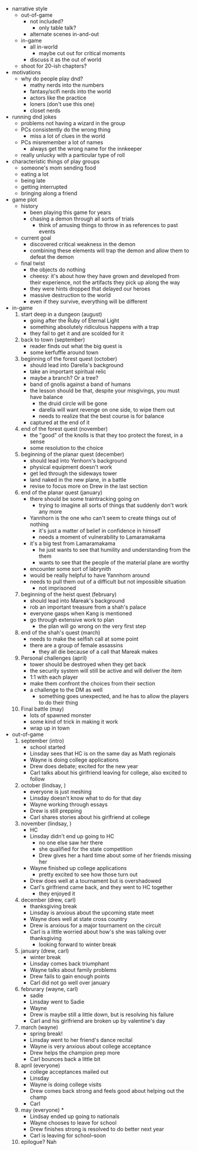 * narrative style
	* out-of-game
		* not included?
			* only table talk?
		* alternate scenes in-and-out
	* in-game
		* all in-world
			* maybe cut out for critical moments
		* discuss it as the out of world
	* shoot for 20-ish chapters?
* motivations
	* why do people play dnd?
		* mathy nerds into the numbers
		* fantasy/scifi nerds into the world
		* actors like the practice
		* loners (don't use this one)
		* closet nerds
* running dnd jokes
	* problems not having a wizard in the group
	* PCs consistently do the wrong thing
		* miss a lot of clues in the world
	* PCs misremember a lot of names
		* always get the wrong name for the innkeeper
	* really unlucky with a particular type of roll
* characteristic things of play groups
	* someone's mom sending food
	* eating a lot
	* being late
	* getting interrupted
	* bringing along a friend
* game plot
	* history
		* been playing this game for years
		* chasing a demon through all sorts of trials
			* think of amusing things to throw in as references to past events
	* current goal
		* discovered critical weakness in the demon
		* combining these elements will trap the demon and allow them to defeat the demon
	* final twist
		* the objects do nothing
		* cheesy: it's about how they have grown and developed from their experience, not the artifacts they pick up along the way
		* they were hints dropped that delayed our heroes
		* massive destruction to the world
		* even if they survive, everything will be different
* in-game
	1. start deep in a dungeon (august)
		* going after the Ruby of Eternal Light
		* something absolutely ridiculous happens with a trap
		* they fail to get it and are scolded for it
	2. back to town (september)
		* reader finds out what the big quest is
		* some kerfuffle around town
	3. beginning of the forest quest (october)
		* should lead into Darella's background
		* take an important spiritual relic
		* maybe a branch? Or a tree? 
		* band of gnolls against a band of humans
		* the lesson should be that, despite your misgivings, you must have balance
			* the druid circle will be gone
			* darella will want revenge on one side, to wipe them out
			* needs to realize that the best course is for balance
		* captured at the end of it
	4. end of the forest quest (november)
		* the "good" of the knolls is that they too protect the forest, in a sense
		* some resolution to the choice
	5. beginning of the planar quest (december)
		* should lead into Yenhorn's background
		* physical equipment doesn't work
		* get led through the sideways tower
		* land naked in the new plane, in a battle
		* revise to focus more on Drew in the last section
	6. end of the planar quest (january)
		* there should be some traintracking going on
			* trying to imagine all sorts of things that suddenly don't work any more
		* Yannhorn is the one who can't seem to create things out of nothing
			* it's just a matter of belief in confidence in himself
			* needs a moment of vulnerability to Lamaramakama
		* it's a big test from Lamaramakama
			* he just wants to see that humility and understanding from the them
			* wants to see that the people of the material plane are worthy
		* encounter some sort of labrynith
		* would be really helpful to have Yannhorn around
		* needs to pull them out of a difficult but not impossible situation
			* not imprisoned	
	7. beginning of the heist quest (february)
		* should lead into Mareak's background
		* rob an important treasure from a shah's palace
		* everyone gasps when Kang is mentioned
		* go through extensive work to plan
			* the plan will go wrong on the very first step
	8. end of the shah's quest (march)
		* needs to make the selfish call at some point
		* there are a group of female assassins
			* they all die because of a call that Mareak makes
	9. Personal challenges (april)
		* tower should be destroyed when they get back
		* the security system will still be active and will deliver the item
		* 1:1 with each player
		* make them confront the choices from their section
		* a challenge to the DM as well
			* something goes unexpected, and he has to allow the players to do their thing
	10. Final battle (may)
		* lots of spawned monster
		* some kind of trick in making it work
		* wrap up in town
* out-of-game
	1. september (intro)
		* school started
		* Linsday sees that HC is on the same day as Math regionals
		* Wayne is doing college applications
		* Drew does debate; excited for the new year
		* Carl talks about his girlfriend leaving for college, also excited to follow
	2. october (lindsay, )
		* everyone is just meshing
		* Linsday doesn't know what to do for that day
		* Wayne working through essays
		* Drew is still prepping
		* Carl shares stories about his girlfriend at college
	3. november (lindsay, )
		* HC
		* Linsday didn't end up going to HC 
			* no one else saw her there
			* she qualified for the state competition
			* Drew gives her a hard time about some of her friends missing her
		* Wayne finished up college applications
			* pretty excited to see how those turn out
		* Drew does well at a tournament but is overshadowed
		* Carl's girlfriend came back, and they went to HC together
			* they enjoyed it
	4. december (drew, carl)
		* thanksgiving break
		* Linsday is anxious about the upcoming state meet
		* Wayne does well at state cross country
		* Drew is anxious for a major tournament on the circuit
		* Carl is a little worried about how's she was talking over thanksgiving
			* looking forward to winter break
	5. january (drew, carl)
		* winter break
		* Linsday comes back triumphant
		* Wayne talks about family problems
		* Drew fails to gain enough points
		* Carl did not go well over january
	6. februrary (wayne, carl)
		* sadie
		* Linsday went to Sadie
		* Wayne
		* Drew is maybe still a little down, but is resolving his failure
		* Carl and his girlfriend are broken up by valentine's day
	7. march (wayne)
		* spring break!
		* Linsday went to her friend's dance recital
		* Wayne is very anxious about college acceptance
		* Drew helps the champion prep more
		* Carl bounces back a little bit
	8. april (everyone)
		* college acceptances mailed out
		* Linsday
		* Wayne is doing college visits
		* Drew comes back strong and feels good about helping out the champ
		* Carl
	9. may (everyone)
		* 
		* Lindsay ended up going to nationals
		* Wayne chooses to leave for school
		* Drew finishes strong is resolved to do better next year
		* Carl is leaving for school–soon
	10. epilogue? Nah
